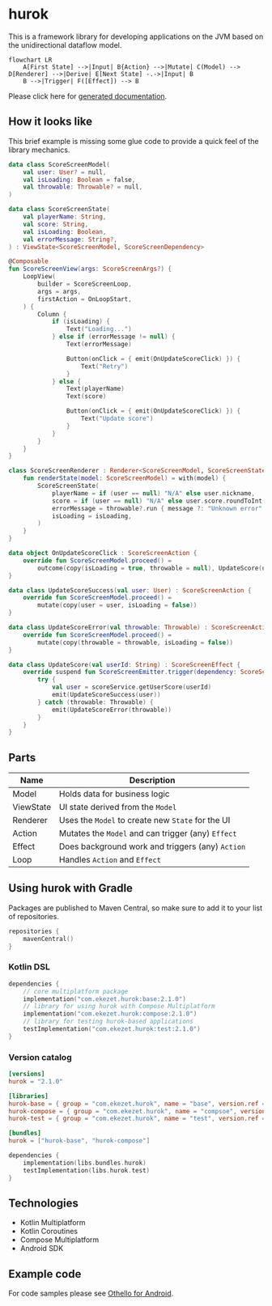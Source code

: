 # hurok

This is a framework library for developing applications on the JVM based on the unidirectional dataflow model.

```mermaid
flowchart LR
    A[First State] -->|Input| B{Action} -->|Mutate| C(Model) --> D[Renderer] -->|Derive| E[Next State] -.->|Input| B
    B -->|Trigger| F([Effect]) --> B
```

Please click here for [generated documentation](https://atomgomba.github.io/hurok/).

## How it looks like

This brief example is missing some glue code to provide a quick feel of the library mechanics.

```kotlin
data class ScoreScreenModel(
    val user: User? = null,
    val isLoading: Boolean = false,
    val throwable: Throwable? = null,
)

data class ScoreScreenState(
    val playerName: String,
    val score: String,
    val isLoading: Boolean,
    val errorMessage: String?,
) : ViewState<ScoreScreenModel, ScoreScreenDependency>

@Composable
fun ScoreScreenView(args: ScoreScreenArgs?) {
    LoopView(
        builder = ScoreScreenLoop,
        args = args,
        firstAction = OnLoopStart,
    ) {
        Column {
            if (isLoading) {
                Text("Loading...")
            } else if (errorMessage != null) {
                Text(errorMessage)

                Button(onClick = { emit(OnUpdateScoreClick) }) {
                    Text("Retry")
                }
            } else {
                Text(playerName)
                Text(score)

                Button(onClick = { emit(OnUpdateScoreClick) }) {
                    Text("Update score")
                }
            }
        }
    }
}

class ScoreScreenRenderer : Renderer<ScoreScreenModel, ScoreScreenState> {
    fun renderState(model: ScoreScreenModel) = with(model) {
        ScoreScreenState(
            playerName = if (user == null) "N/A" else user.nickname,
            score = if (user == null) "N/A" else user.score.roundToInt().toString(),
            errorMessage = throwable?.run { message ?: "Unknown error" },
            isLoading = isLoading,
        )
    }
}

data object OnUpdateScoreClick : ScoreScreenAction {
    override fun ScoreScreenModel.proceed() =
        outcome(copy(isLoading = true, throwable = null), UpdateScore(user.id))
}

data class UpdateScoreSuccess(val user: User) : ScoreScreenAction {
    override fun ScoreScreenModel.proceed() =
        mutate(copy(user = user, isLoading = false))
}

data class UpdateScoreError(val throwable: Throwable) : ScoreScreenAction {
    override fun ScoreScreenModel.proceed() =
        mutate(copy(throwable = throwable, isLoading = false))
}

data class UpdateScore(val userId: String) : ScoreScreenEffect {
    override suspend fun ScoreScreenEmitter.trigger(dependency: ScoreScreenDependencv) {
        try {
            val user = scoreService.getUserScore(userId)
            emit(UpdateScoreSuccess(user))
        } catch (throwable: Throwable) {
            emit(UpdateScoreError(throwable))
        }
    }
}
```

## Parts

| Name      | Description                                        |
|-----------|----------------------------------------------------|
| Model     | Holds data for business logic                      |
| ViewState | UI state derived from the `Model`                  |
| Renderer  | Uses the `Model` to create new `State` for the UI  |
| Action    | Mutates the `Model` and can trigger (any) `Effect` |
| Effect    | Does background work and triggers (any) `Action`   |
| Loop      | Handles `Action` and `Effect`                      |

## Using hurok with Gradle

Packages are published to Maven Central, so make sure to add it to your list of repositories.

```kts
repositories {
    mavenCentral()
}
```

### Kotlin DSL

```kotlin
dependencies {
    // core multiplatform package
    implementation("com.ekezet.hurok:base:2.1.0")
    // library for using hurok with Compose Multiplatform
    implementation("com.ekezet.hurok:compose:2.1.0")
    // library for testing hurok-based applications
    testImplementation("com.ekezet.hurok:test:2.1.0")
}
```

### Version catalog

```toml
[versions]
hurok = "2.1.0"

[libraries]
hurok-base = { group = "com.ekezet.hurok", name = "base", version.ref = "hurok" }
hurok-compose = { group = "com.ekezet.hurok", name = "compsoe", version.ref = "hurok" }
hurok-test = { group = "com.ekezet.hurok", name = "test", version.ref = "hurok" }

[bundles]
hurok = ["hurok-base", "hurok-compose"]
```

```kotlin
dependencies {
    implementation(libs.bundles.hurok)
    testImplementation(libs.hurok.test)
}
```

## Technologies

* Kotlin Multiplatform
* Kotlin Coroutines
* Compose Multiplatform
* Android SDK

## Example code

For code samples please see [Othello for Android](https://github.com/atomgomba/othello).
